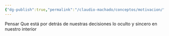 ```yaml
---
{"dg-publish":true,"permalink":"/claudio-machado/conceptos/motivacion/"}
---
```


Pensar Que está por detrás de nuestras decisiones lo oculto y sincero en nuestro interior 


